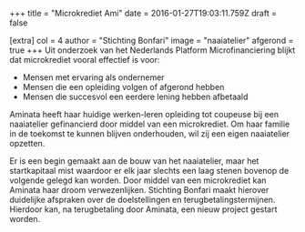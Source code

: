 +++
title = "Microkrediet Ami"
date = 2016-01-27T19:03:11.759Z
draft = false

[extra]
col = 4
author = "Stichting Bonfari"
image = "naaiatelier"
afgerond = true
+++
Uit onderzoek van het Nederlands Platform Microfinanciering blijkt dat microkrediet vooral effectief is voor:

* Mensen met ervaring als ondernemer 
* Mensen die een opleiding volgen of afgerond hebben
* Mensen die succesvol een eerdere lening hebben afbetaald

Aminata heeft haar huidige werken-leren opleiding tot coupeuse bij een naaiatelier gefinancierd door middel van een microkrediet. Om haar familie in de toekomst te kunnen blijven onderhouden, wil zij een eigen naaiatelier opzetten.

Er is een begin gemaakt aan de bouw van het naaiatelier, maar het startkapitaal mist waardoor er elk jaar slechts een laag stenen bovenop de volgende gelegd kan worden. Door middel van een microkrediet kan Aminata haar droom verwezenlijken. Stichting Bonfari maakt hierover duidelijke afspraken over de doelstellingen en terugbetalingstermijnen. Hierdoor kan, na terugbetaling door Aminata, een nieuw project gestart worden.